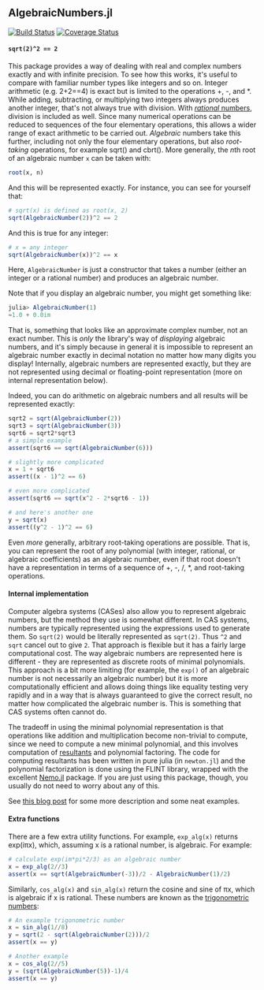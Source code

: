 AlgebraicNumbers.jl
------

[![Build Status](https://travis-ci.org/anj1/AlgebraicNumbers.jl.svg?branch=master)](https://travis-ci.org/anj1/AlgebraicNumbers.jl)
[![Coverage Status](https://coveralls.io/repos/github/anj1/AlgebraicNumbers.jl/badge.svg?branch=master)](https://coveralls.io/github/anj1/AlgebraicNumbers.jl?branch=master)

#### `sqrt(2)^2 == 2`

This package provides a way of dealing with real and complex numbers exactly and with infinite precision. To see how this works, it's useful to compare with familiar number types like integers and so on. Integer arithmetic (e.g. 2+2==4) is exact but is limited to the operations +, -, and \*. While adding, subtracting, or multiplying two integers always produces another integer, that's not always true with division. With [*rational* numbers](http://docs.julialang.org/en/release-0.4/manual/complex-and-rational-numbers/#rational-numbers), division is included as well. Since many numerical operations can be reduced to sequences of the four elementary operations, this allows a wider range of exact arithmetic to be carried out. *Algebraic* numbers take this further, including not only the four elementary operations, but also *root-taking* operations, for example sqrt() and cbrt(). More generally, the *n*th root of an algebraic number `x` can be taken with:

```julia
root(x, n)
```

And this will be represented exactly. For instance, you can see for yourself that:

```julia
# sqrt(x) is defined as root(x, 2)
sqrt(AlgebraicNumber(2))^2 == 2
```

And this is true for any integer:
```julia
# x = any integer
sqrt(AlgebraicNumber(x))^2 == x
```

Here, `AlgebraicNumber` is just a constructor that takes a number (either an integer or a rational number) and produces an algebraic number.

Note that if you display an algebraic number, you might get something like:
```julia
julia> AlgebraicNumber(1)
≈1.0 + 0.0im
```

That is, something that looks like an approximate complex number, not an exact number. This is *only* the library's way of *displaying* algebraic numbers, and it's simply because in general it is impossible to represent an algebraic number exactly in decimal notation no matter how many digits you display! Internally, algebraic numbers are represented exactly, but they are not represented using decimal or floating-point representation (more on internal representation below).

Indeed, you can do arithmetic on algebraic numbers and all results will be represented exactly:

```julia
sqrt2 = sqrt(AlgebraicNumber(2))
sqrt3 = sqrt(AlgebraicNumber(3))
sqrt6 = sqrt2*sqrt3
# a simple example
assert(sqrt6 == sqrt(AlgebraicNumber(6)))

# slightly more complicated
x = 1 + sqrt6
assert((x - 1)^2 == 6)

# even more complicated
assert(sqrt6 == sqrt(x^2 - 2*sqrt6 - 1))

# and here's another one
y = sqrt(x)
assert((y^2 - 1)^2 == 6)
```

Even *more* generally, arbitrary root-taking operations are possible. That is, you can represent the root of any polynomial (with integer, rational, or algebraic coefficients) as an algebraic number, even if that root doesn't have a representation in terms of a sequence of +, -, /, *, and root-taking operations.

#### Internal implementation

Computer algebra systems (CASes) also allow you to represent algebraic numbers, but the method they use is somewhat different. In CAS systems, numbers are typically represented using the expressions used to generate them. So `sqrt(2)` would be literally represented as `sqrt(2)`. Thus `^2` and `sqrt` cancel out to give `2`. That approach is flexible but it has a fairly large computational cost. The way algebraic numbers are represented here is different - they are represented as discrete roots of minimal polynomials. This approach is a bit more limiting (for example, the `exp()` of an algebraic number is not necessarily an algebraic number) but it is more computationally efficient and allows doing things like equality testing very rapidly and in a way that is always guaranteed to give the correct result, no matter how complicated the algebraic number is. This is something that CAS systems often cannot do.

The tradeoff in using the minimal polynomial representation is that operations like addition and multiplication become non-trivial to compute, since we need to compute a new minimal polynomial, and this involves computation of [resultants](http://specfun.inria.fr/bostan/publications/BoFlSaSc06.pdf) and polynomial factoring. The code for computing resultants has been written in pure julia (in `newton.jl`) and the polynomial factorization is done using the FLINT library, wrapped with the excellent [Nemo.jl](https://github.com/wbhart/Nemo.jl) package. If you are just using this package, though, you usually do not need to worry about any of this.

See [this blog post](https://pseudoprofound.wordpress.com/2016/07/09/some-fun-with-algebraic-numbers/) for some more description and some neat examples.

#### Extra functions

There are a few extra utility functions. For example, `exp_alg(x)` returns exp(iπx), which, assuming x is a rational number, is algebraic. For example:

```julia
# calculate exp(im*pi*2/3) as an algebraic number
x = exp_alg(2//3)
assert(x == sqrt(AlgebraicNumber(-3))/2 - AlgebraicNumber(1)/2)
```

Similarly, `cos_alg(x)` and `sin_alg(x)` return the cosine and sine of πx, which is algebraic if x is rational. These numbers are known as the [trigonometric](https://en.wikipedia.org/wiki/Trigonometric_number) [numbers](https://en.wikipedia.org/wiki/Trigonometric_constants_expressed_in_real_radicals#2.25.C2.B0:_regular_octacontagon_.2880-sided_polygon.29):

```julia
# An example trigonometric number
x = sin_alg(1//8)
y = sqrt(2 - sqrt(AlgebraicNumber(2)))/2
assert(x == y)

# Another example
x = cos_alg(2//5)
y = (sqrt(AlgebraicNumber(5))-1)/4
assert(x == y)
```
